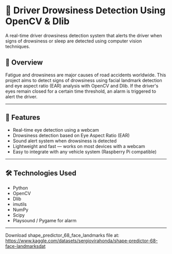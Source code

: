 # 🚗 Driver Drowsiness Detection Using OpenCV & Dlib

A real-time driver drowsiness detection system that alerts the driver when signs of drowsiness or sleep are detected using computer vision techniques.

## 🧠 Overview

Fatigue and drowsiness are major causes of road accidents worldwide. This project aims to detect signs of drowsiness using facial landmark detection and eye aspect ratio (EAR) analysis with OpenCV and Dlib. If the driver's eyes remain closed for a certain time threshold, an alarm is triggered to alert the driver.

---

## 🚀 Features

- Real-time eye detection using a webcam
- Drowsiness detection based on Eye Aspect Ratio (EAR)
- Sound alert system when drowsiness is detected
- Lightweight and fast — works on most devices with a webcam
- Easy to integrate with any vehicle system (Raspberry Pi compatible)

---

## 🛠️ Technologies Used

- Python
- OpenCV
- Dlib
- imutils
- NumPy
- Scipy
- Playsound / Pygame for alarm

---

Download shape_predictor_68_face_landmarks file at: https://www.kaggle.com/datasets/sergiovirahonda/shape-predictor-68-face-landmarksdat
